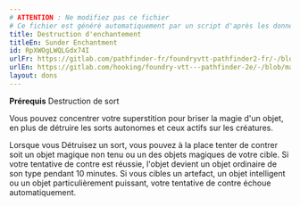```yaml
---
# ATTENTION : Ne modifiez pas ce fichier
# Ce fichier est généré automatiquement par un script d'après les données du module Foundry VTT officiel et de sa traduction
title: Destruction d'enchantement
titleEn: Sunder Enchantment
id: RpXWOgLWQLGdx74I
urlFr: https://gitlab.com/pathfinder-fr/foundryvtt-pathfinder2-fr/-/blob/master/data/feats/RpXWOgLWQLGdx74I.htm
urlEn: https://gitlab.com/hooking/foundry-vtt---pathfinder-2e/-/blob/master/packs/data/feats.db/sunder-enchantment.json
layout: dons
---
```

**Prérequis**<a class="entity-link" data-pack="pf2e.feats-srd" data-id="8INrcMUv5vzWMG3X" draggable="true"> Destruction de sort</a>

Vous pouvez concentrer votre superstition pour briser la magie d'un objet, en plus de détruire les sorts autonomes et ceux actifs sur les créatures.

Lorsque vous Détruisez un sort, vous pouvez à la place tenter de contrer soit un objet magique non tenu ou un des objets magiques de votre cible. Si votre tentative de contre est réussie, l'objet devient un objet ordinaire de son type pendant 10 minutes. Si vous cibles un artefact, un objet intelligent ou un objet particulièrement puissant, votre tentative de contre échoue automatiquement.
